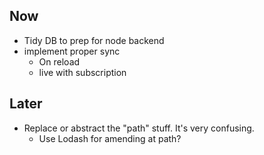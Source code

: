 ## Now
- Tidy DB to prep for node backend
- implement proper sync
    - On reload
    - live with subscription

## Later
- Replace or abstract the "path" stuff. It's very confusing.
    - Use Lodash for amending at path?


